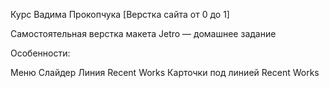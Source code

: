 Курс Вадима Прокопчука [Верстка сайта от 0 до 1]

Самостоятельная верстка макета Jetro — домашнее задание

Особенности:

Меню
Слайдер
Линия Recent Works
Карточки под линией Recent Works

